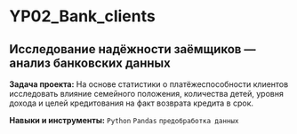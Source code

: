 # YP02_Bank_clients
## Исследование надёжности заёмщиков — анализ банковских данных
**Задача проекта:** На основе статистики о платёжеспособности клиентов исследовать влияние семейного положения, количества детей, уровня дохода и целей кредитования на факт возврата кредита в срок.

**Навыки и инструменты:** `Python` `Pandas` `предобработка данных`
